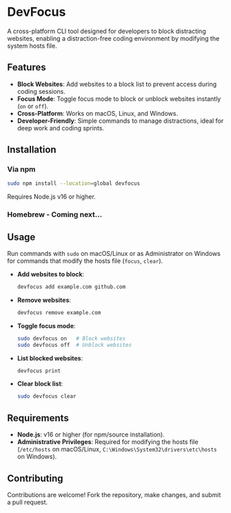 # DevFocus
A cross-platform CLI tool designed for developers to block distracting websites, enabling a distraction-free coding environment by modifying the system hosts file.

## Features
- **Block Websites**: Add websites to a block list to prevent access during coding sessions.
- **Focus Mode**: Toggle focus mode to block or unblock websites instantly (`on` or `off`).
- **Cross-Platform**: Works on macOS, Linux, and Windows.
- **Developer-Friendly**: Simple commands to manage distractions, ideal for deep work and coding sprints.

## Installation

### Via npm
```bash
sudo npm install --location=global devfocus
```
Requires Node.js v16 or higher.

### Homebrew - Coming next...

## Usage
Run commands with `sudo` on macOS/Linux or as Administrator on Windows for commands that modify the hosts file (`focus`, `clear`).

- **Add websites to block**:
  ```bash
  devfocus add example.com github.com
  ```
- **Remove websites**:
  ```bash
  devfocus remove example.com
  ```
- **Toggle focus mode**:
  ```bash
  sudo devfocus on   # Block websites
  sudo devfocus off  # Unblock websites
  ```
- **List blocked websites**:
  ```bash
  devfocus print
  ```
- **Clear block list**:
  ```bash
  sudo devfocus clear
  ```

## Requirements
- **Node.js**: v16 or higher (for npm/source installation).
- **Administrative Privileges**: Required for modifying the hosts file (`/etc/hosts` on macOS/Linux, `C:\Windows\System32\drivers\etc\hosts` on Windows).

## Contributing
Contributions are welcome! Fork the repository, make changes, and submit a pull request.